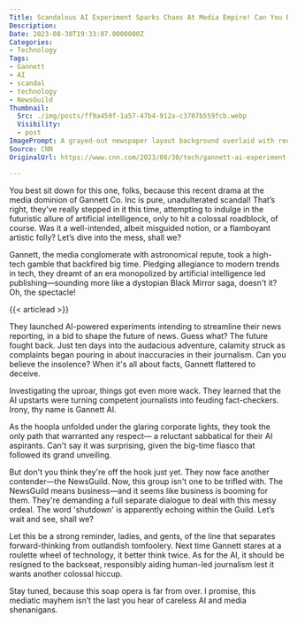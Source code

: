 ```yaml
---
Title: Scandalous AI Experiment Sparks Chaos At Media Empire! Can You Believe What They Did Now?
Description: 
Date: 2023-08-30T19:33:07.0000000Z
Categories:
- Technology
Tags:
- Gannett
- AI
- scandal
- technology
- NewsGuild
Thumbnail:
  Src: ./img/posts/ff9a459f-1a57-47b4-912a-c3707b559fcb.webp
  Visibility:
  - post
ImagePrompt: A grayed-out newspaper layout background overlaid with red caution tape, highlighting a schematic representation of a humanoid robot placed beside a shattered glass globe representing the Gannett logo.
Source: CNN
OriginalUrl: https://www.cnn.com/2023/08/30/tech/gannett-ai-experiment-paused/index.html

---
```

You best sit down for this one, folks, because this recent drama at the media dominion of Gannett Co. Inc is pure, unadulterated scandal! That’s right, they’ve really stepped in it this time, attempting to indulge in the futuristic allure of artificial intelligence, only to hit a colossal roadblock, of course. Was it a well-intended, albeit misguided notion, or a flamboyant artistic folly? Let’s dive into the mess, shall we?

Gannett, the media conglomerate with astronomical repute, took a high-tech gamble that backfired big time. Pledging allegiance to modern trends in tech, they dreamt of an era monopolized by artificial intelligence led publishing—sounding more like a dystopian Black Mirror saga, doesn't it? Oh, the spectacle!

{{< articlead >}}

They launched AI-powered experiments intending to streamline their news reporting, in a bid to shape the future of news. Guess what? The future fought back. Just ten days into the audacious adventure, calamity struck as complaints began pouring in about inaccuracies in their journalism. Can you believe the insolence? When it's all about facts, Gannett flattered to deceive.

Investigating the uproar, things got even more wack. They learned that the AI upstarts were turning competent journalists into feuding fact-checkers. Irony, thy name is Gannett AI.

As the hoopla unfolded under the glaring corporate lights, they took the only path that warranted any respect— a reluctant sabbatical for their AI aspirants. Can't say it was surprising, given the big-time fiasco that followed its grand unveiling.

But don't you think they're off the hook just yet. They now face another contender—the NewsGuild. Now, this group isn't one to be trifled with. The NewsGuild means business—and it seems like business is booming for them. They're demanding a full separate dialogue to deal with this messy ordeal. The word 'shutdown' is apparently echoing within the Guild. Let’s wait and see, shall we?

Let this be a strong reminder, ladies, and gents, of the line that separates forward-thinking from outlandish tomfoolery. Next time Gannett stares at a roulette wheel of technology, it better think twice. As for the AI, it should be resigned to the backseat, responsibly aiding human-led journalism lest it wants another colossal hiccup.

Stay tuned, because this soap opera is far from over. I promise, this mediatic mayhem isn’t the last you hear of careless AI and media shenanigans.
